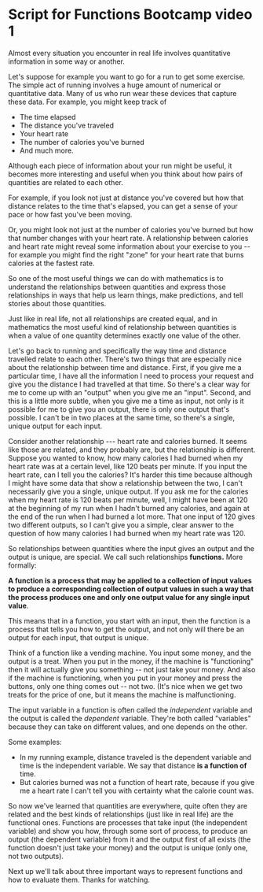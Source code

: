 # Script for Functions Bootcamp video 1

Almost every situation you encounter in real life involves quantitative information in some way or another. 

Let's suppose for example you want to go for a run to get some exercise. The simple act of running involves a huge amount of numerical or quantitative data. Many of us who run wear these devices that capture these data. For example, you might keep track of 

- The time elapsed
- The distance you've traveled
- Your heart rate
- The number of calories you've burned 
- And much more. 

Although each piece of information about your run might be useful, it becomes more interesting and useful when you think about how pairs of quantities are related to each other. 

For example, if you look not just at distance you've covered but how that distance relates to the time that's elapsed, you can get a sense of your pace or how fast you've been moving. 

Or, you might look not just at the number of calories you've burned but how that number changes with your heart rate. A relationship between calories and heart rate might reveal some information about your exercise to you -- for example you might find the right "zone" for your heart rate that burns calories at the fastest rate. 

So one of the most useful things we can do with mathematics is to understand the relationships between quantities and express those relationships in ways that help us learn things, make predictions, and tell stories about those quantities. 

Just like in real life, not all relationships are created equal, and in mathematics the most useful kind of relationship between quantities is when a value of one quantity determines exactly one value of the other. 

Let's go back to running and specifically the way time and distance travelled relate to each other. There's two things that are especially nice about the relationship between time and distance. First, if you give me a particular time, I have all the information I need to process your request and give you the distance I had travelled at that time. So there's a clear way for me to come up with an "output" when you give me an "input". Second, and this is a little more subtle, when you give me a time as input, not only is it possible for me to give you an output, there is only one output that's possible. I can't be in two places at the same time, so there's a single, unique output for each input. 

Consider another relationship --- heart rate and calories burned. It seems like those are related, and they probably are, but the relationship is different. Suppose you wanted to know, how many calories I had burned when my heart rate was at a certain level, like 120 beats per minute. If you input the heart rate, can I tell you the calories? It's harder this time because although I might have some data that show a relationship between the two, I can't necessarily give you a single, unique output. If you ask me for the calories when my heart rate is 120 beats per minute, well, I might have been at 120 at the beginning of my run when I hadn't burned any calories, and again at the end of the run when I had burned a lot more. That one input of 120 gives two different outputs, so I can't give you a simple, clear answer to the question of how many calories I had burned when my heart rate was 120. 

So relationships between quantities where the input gives an output and the output is unique, are special. We call such relationships **functions.** More formally: 

**A function is a process that may be applied to a collection of input values to produce a corresponding collection of output values in such a way that the process produces one and only one output value for any single input value**.

This means that in a function, you start with an input, then the function is a process that tells you how to get the output, and not only will there be an output for each input, that output is unique. 

Think of a function like a vending machine. You input some money, and the output is a treat. When you put in the money, if the machine is "functioning" then it will actually give you something -- not just take your money. And also if the machine is functioning, when you put in your money and press the buttons, only one thing comes out -- not two. (It's nice when we get two treats for the price of one, but it means the machine is malfunctioning.

The input variable in a function is often called the *independent* variable and the output is called the *dependent* variable. They're both called "variables" because they can take on different values, and one depends on the other. 

Some examples: 

- In my running example, distance traveled is the dependent variable and time is the independent variable. We say that distance **is a function of** time. 
- But calories burned was not a function of heart rate, because if you give me a heart rate I can't tell you with certainty what the calorie count was. 

So now we've learned that quantities are everywhere, quite often they are related and the best kinds of relationships (just like in real life) are the functional ones. Functions are processes that take input (the independent variable) and show you how, through some sort of process, to produce an output (the dependent variable) from it and the output first of all exists (the function doesn't just take your money) and the output is unique (only one, not two outputs). 

Next up we'll talk about three important ways to represent functions and how to evaluate them. Thanks for watching. 